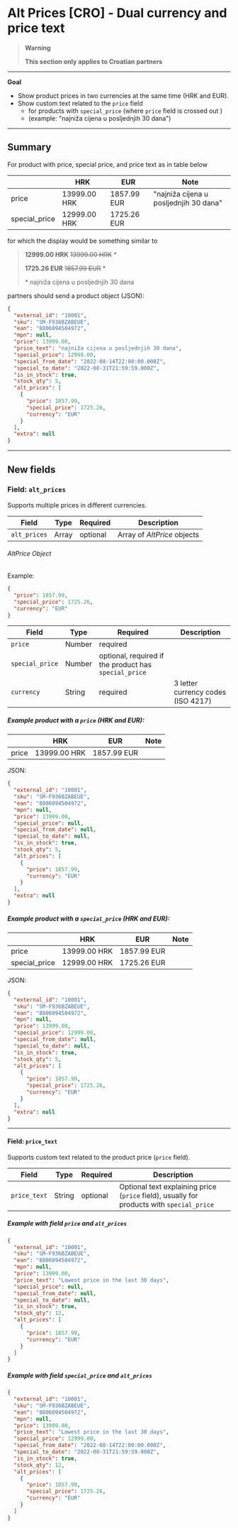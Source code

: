 
# Alt Prices [CRO] - Dual currency and price text

> **Warning**
>
> **This section only applies to Croatian partners**

---
**Goal**

- Show product prices in two currencies at the same time (HRK and EUR).
- Show custom text related to the `price` field
  - for products with `special_price` (where `price` field is crossed out )
  - (example: "najniža cijena u posljednjih 30 dana")

---

## Summary

For product with price, special price, and price text as in table below

|  | HRK | EUR | Note |
| --- | --- | --- | --- |
| price | 13999.00 HRK | 1857.99 EUR | "najniža cijena u posljednjih 30 dana" |
| special_price | 12999.00 HRK | 1725.26 EUR |  |

for which the display would be something similar to

> **12999.00 HRK** ~~13999.00 HRK~~ \*
>
> **1725.26 EUR** ~~1857.99 EUR~~ \*
>
> \* najniža cijena u posljednjih 30 dana

partners should send a product object (JSON):
```json
{
  "external_id": "10001",
  "sku": "SM-F936BZABEUE",
  "ean": "8806094504972",
  "mpn": null,
  "price": 13999.00,
  "price_text": "najniža cijena u posljednjih 30 dana",
  "special_price": 12999.00,
  "special_from_date": "2022-08-14T22:00:00.000Z",
  "special_to_date": "2022-08-31T21:59:59.000Z",
  "is_in_stock": true,
  "stock_qty": 5,
  "alt_prices": [
    {
      "price": 1857.99,
      "special_price": 1725.26,
      "currency": "EUR"
    }
  ],
  "extra": null
}
```

---

## New fields


### Field: `alt_prices`

Supports multiple prices in different currencies.

| Field | Type | Required | Description |
| --- | --- | --- | --- |
| `alt_prices` | Array | optional | Array of _AltPrice_ objects |

###### AltPrice Object

Example:
```json
{
  "price": 1857.99,
  "special_price": 1725.26,
  "currency": "EUR"
}
```

| Field | Type | Required | Description |
| --- | --- | --- | --- |
| `price` | Number | required |  |
| `special_price` | Number | optional, required if the product has `special_price` |  |
| `currency` | String | required | 3 letter currency codes (ISO 4217) |


##### Example product with a `price` (HRK and EUR):

|  | HRK | EUR | Note |
| --- | --- | --- | --- |
| price | 13999.00 HRK | 1857.99 EUR |  |

JSON:
```json
{
  "external_id": "10001",
  "sku": "SM-F936BZABEUE",
  "ean": "8806094504972",
  "mpn": null,
  "price": 13999.00,
  "special_price": null,
  "special_from_date": null,
  "special_to_date": null,
  "is_in_stock": true,
  "stock_qty": 5,
  "alt_prices": [
    {
      "price": 1857.99,
      "currency": "EUR"
    }
  ],
  "extra": null
}
```

##### Example product with a `special_price` (HRK and EUR):

|  | HRK | EUR | Note |
| --- | --- | --- | --- |
| price | 13999.00 HRK | 1857.99 EUR |  |
| special_price | 12999.00 HRK | 1725.26 EUR |  |

JSON:
```json
{
  "external_id": "10001",
  "sku": "SM-F936BZABEUE",
  "ean": "8806094504972",
  "mpn": null,
  "price": 13999.00,
  "special_price": 12999.00,
  "special_from_date": null,
  "special_to_date": null,
  "is_in_stock": true,
  "stock_qty": 5,
  "alt_prices": [
    {
      "price": 1857.99,
      "special_price": 1725.26,
      "currency": "EUR"
    }
  ],
  "extra": null
}
```

---

#### Field: `price_text`

Supports custom text related to the product price (`price` field).


| Field | Type | Required | Description |
| --- | --- | --- | --- |
| `price_text` | String | optional | Optional text explaining price (`price` field), usually for products with `special_price`  |


##### Example with field `price` and `alt_prices`

```json
{
  "external_id": "10001",
  "sku": "SM-F936BZABEUE",
  "ean": "8806094504972",
  "mpn": null,
  "price": 13999.00,
  "price_text": "Lowest price in the last 30 days",
  "special_price": null,
  "special_from_date": null,
  "special_to_date": null,
  "is_in_stock": true,
  "stock_qty": 12,
  "alt_prices": [
    {
      "price": 1857.99,
      "currency": "EUR"
    }
  ]
}
```

##### Example with field `special_price` and `alt_prices`

```json
{
  "external_id": "10001",
  "sku": "SM-F936BZABEUE",
  "ean": "8806094504972",
  "mpn": null,
  "price": 13999.00,
  "price_text": "Lowest price in the last 30 days",
  "special_price": 12999.00,
  "special_from_date": "2022-08-14T22:00:00.000Z",
  "special_to_date": "2022-08-31T21:59:59.000Z",
  "is_in_stock": true,
  "stock_qty": 12,
  "alt_prices": [
    {
      "price": 1857.99,
      "special_price": 1725.26,
      "currency": "EUR"
    }
  ]
}
```

